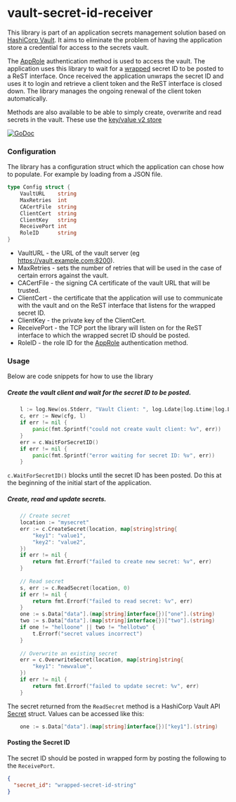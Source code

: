 # vault-secret-id-receiver

This library is part of an application secrets management solution based on [HashiCorp Vault](https://www.vaultproject.io/).
It aims to eliminate the problem of having the application store a credential for access to the secrets vault.

The [AppRole](https://www.vaultproject.io/docs/auth/approle.html) authentication method is used to access the vault.
The application uses this library to wait for a [wrapped](https://www.vaultproject.io/docs/concepts/response-wrapping.html) secret ID to be posted to a ReST interface.
Once received the application unwraps the secret ID and uses it to login and retrieve a client token and the ReST interface is closed down.
The library manages the ongoing renewal of the client token automatically.

Methods are also available to be able to simply create, overwrite and read secrets in the vault.
These use the [key/value v2 store](https://www.vaultproject.io/api/secret/kv/kv-v2.html)

[![GoDoc](https://godoc.org/github.com/jcmturner/gokrb5?status.svg)](https://godoc.org/github.com/jcmturner/gokrb5)

### Configuration
The library has a configuration struct which the application can chose how to populate. For example by loading from a JSON file.
```go
type Config struct {
	VaultURL    string
	MaxRetries  int
	CACertFile  string
	ClientCert  string
	ClientKey   string
	ReceivePort int
	RoleID      string
}
```
* VaultURL - the URL of the vault server (eg https://vault.example.com:8200).
* MaxRetries - sets the number of retries that will be used in the case of certain errors against the vault.
* CACertFile - the signing CA certificate of the vault URL that will be trusted. 
* ClientCert - the certificate that the application will use to communicate with the vault and on the ReST interface that listens for the wrapped secret ID.
* ClientKey - the private key of the ClientCert.
* ReceivePort - the TCP port the library will listen on for the ReST interface to which the wrapped secret ID should be posted.
* RoleID - the role ID for the [AppRole](https://www.vaultproject.io/docs/auth/approle.html) authentication method.

### Usage
Below are code snippets for how to use the library

##### Create the vault client and wait for the secret ID to be posted.
```go
    l := log.New(os.Stderr, "Vault Client: ", log.Ldate|log.Ltime|log.Lshortfile)
    c, err := New(cfg, l)
    if err != nil {
    	panic(fmt.Sprintf("could not create vault client: %v", err))
    }
    err = c.WaitForSecretID()
    if err != nil {
    	panic(fmt.Sprintf("error waiting for secret ID: %v", err))
    }
```
``c.WaitForSecretID()`` blocks until the secret ID has been posted.
Do this at the beginning of the initial start of the application.

##### Create, read and update secrets.
```go
    // Create secret
    location := "mysecret"
	err := c.CreateSecret(location, map[string]string{
		"key1": "value1",
		"key2": "value2",
	})
	if err != nil {
	    return fmt.Errorf("failed to create new secret: %v", err)
	}
	
	// Read secret
	s, err := c.ReadSecret(location, 0)
	if err != nil {
		return fmt.Errorf("failed to read secret: %v", err)
	}
	one := s.Data["data"].(map[string]interface{})["one"].(string)
	two := s.Data["data"].(map[string]interface{})["two"].(string)
	if one != "helloone" || two != "hellotwo" {
		t.Errorf("secret values incorrect")
	}
	
	// Overwrite an existing secret
	err = c.OverwriteSecret(location, map[string]string{
		"key1": "newvalue",
	})
	if err != nil {
		return fmt.Errorf("failed to update secret: %v", err)
	}
```
The secret returned from the ``ReadSecret`` method is a HashiCorp Vault API [Secret](https://godoc.org/github.com/hashicorp/vault/api#Secret) struct.
Values can be accessed like this:
```go
	one := s.Data["data"].(map[string]interface{})["key1"].(string)
```

#### Posting the Secret ID
The secret ID should be posted in wrapped form by posting the following to the ``ReceivePort``.
```json
{
  "secret_id": "wrapped-secret-id-string"
}
```